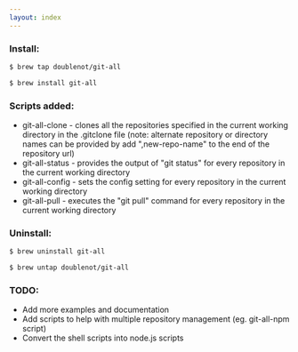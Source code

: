 ```yaml
---
layout: index
---
```


### Install:

```bash
$ brew tap doublenot/git-all
```

```bash
$ brew install git-all
```

### Scripts added:

- git-all-clone - clones all the repositories specified in the current working directory in the .gitclone file (note: alternate repository or directory names can be provided by add ",new-repo-name" to the end of the repository url)
- git-all-status - provides the output of "git status" for every repository in the current working directory
- git-all-config - sets the config setting for every repository in the current working directory
- git-all-pull - executes the "git pull" command for every repository in the current working directory

### Uninstall:

```bash
$ brew uninstall git-all
```

```bash
$ brew untap doublenot/git-all
```

### TODO:

- Add more examples and documentation
- Add scripts to help with multiple repository management (eg. git-all-npm script)
- Convert the shell scripts into node.js scripts
